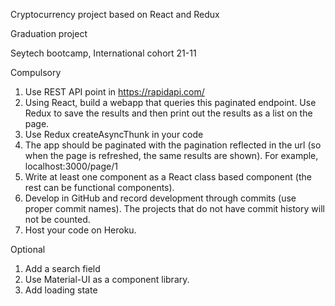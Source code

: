 Cryptocurrency project based on React and Redux

Graduation project 

Seytech bootcamp, International cohort 21-11


Compulsory
1. Use REST API point in https://rapidapi.com/
2. Using React, build a webapp that queries this paginated endpoint. Use Redux to save the results and then print out the results as a list on the page.
3. Use Redux createAsyncThunk in your code
4. The app should be paginated with the pagination reflected in the url (so when the page is refreshed, the same results are shown). For example, localhost:3000/page/1
5. Write at least one component as a React class based component (the rest can be functional components).
6. Develop in GitHub and record development through commits (use proper commit names). The projects that do not have commit history will not be counted.
7. Host your code on Heroku.


Optional

1. Add a search field
2. Use Material-UI as a component library.
3. Add loading state


